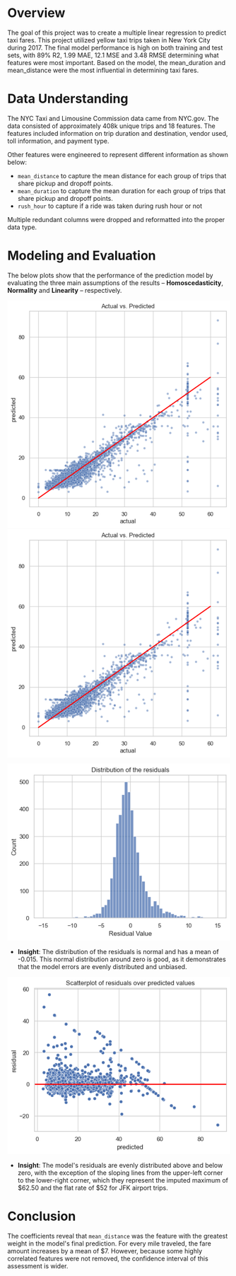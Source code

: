 # Overview 
The goal of this project was to create a multiple linear regression to predict taxi fares. This project utilized yellow taxi trips taken in New York City during 2017. The final model performance is high on both training and test sets, with 89% R2, 1.99 MAE, 12.1 MSE and 3.48 RMSE determining what features were most important. Based on the model, the mean_duration and mean_distance were the most influential in determining taxi fares. 

# Data Understanding
The NYC Taxi and Limousine Commission data came from NYC.gov. The data consisted of approximately 408k unique trips and 18 features. The features included information on trip duration and destination, vendor used, toll information, and payment type. 

Other features were engineered to represent different information as shown below:
- `mean_distance` to capture the mean distance for each group of trips that share pickup and dropoff points.
- `mean_duration` to capture the mean duration for each group of trips that share pickup and dropoff points.
- `rush_hour` to capture if a ride was taken during rush hour or not

Multiple redundant columns were dropped and reformatted into the proper data type.

# Modeling and Evaluation 
The below plots show that the performance of the prediction model by evaluating the three main assumptions of the results – **Homoscedasticity**, **Normality** and **Linearity** – respectively. 

![Plot to show the Homoscedasticity](/Automatidata/images/1.png)
<img align="center" src="/Automatidata/images/1.png"/>
 
![Plot to show the Homoscedasticity](/Automatidata//images/2.png)
- **Insight**: The distribution of the residuals is normal and has a mean of -0.015. This normal distribution around zero is good, as it demonstrates that the model errors are evenly distributed and unbiased.

![Plot to show the Homoscedasticity](/Automatidata//images/3.png)
- **Insight**: The model's residuals are evenly distributed above and below zero, with the exception of the sloping lines from the upper-left corner to the lower-right corner, which they represent the imputed maximum of \$62.50 and the flat rate of \$52 for JFK airport trips.


# Conclusion
The coefficients reveal that `mean_distance` was the feature with the greatest weight in the model's final prediction. For every mile traveled, the fare amount increases by a mean of $7. However, because some highly correlated features were not removed, the confidence interval of this assessment is wider.

